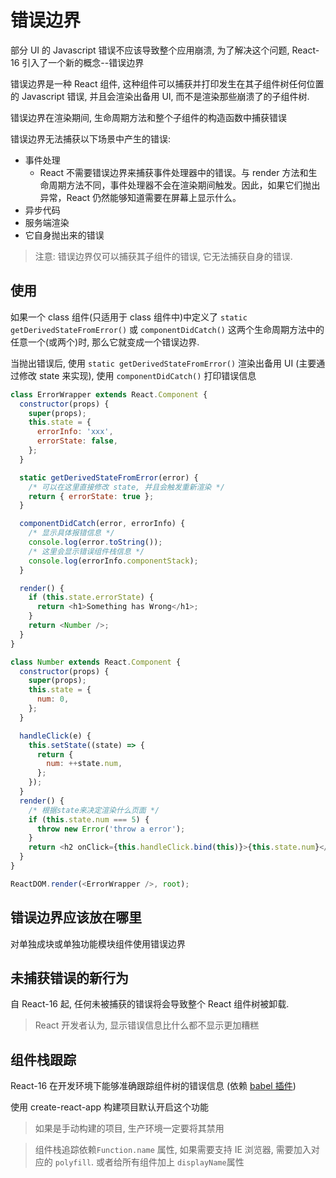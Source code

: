 # 错误边界

部分 UI 的 Javascript 错误不应该导致整个应用崩溃, 为了解决这个问题, React-16 引入了一个新的概念--错误边界

错误边界是一种 React 组件, 这种组件可以捕获并打印发生在其子组件树任何位置的 Javascript 错误, 并且会渲染出备用 UI, 而不是渲染那些崩溃了的子组件树.

错误边界在渲染期间, 生命周期方法和整个子组件的构造函数中捕获错误

错误边界无法捕获以下场景中产生的错误:

- 事件处理
  - React 不需要错误边界来捕获事件处理器中的错误。与 render 方法和生命周期方法不同，事件处理器不会在渲染期间触发。因此，如果它们抛出异常，React 仍然能够知道需要在屏幕上显示什么。
- 异步代码
- 服务端渲染
- 它自身抛出来的错误

> 注意: 错误边界仅可以捕获其子组件的错误, 它无法捕获自身的错误.

## 使用

如果一个 class 组件(只适用于 class 组件中)中定义了 `static getDerivedStateFromError()` 或 `componentDidCatch()` 这两个生命周期方法中的任意一个(或两个)时, 那么它就变成一个错误边界.

当抛出错误后, 使用 `static getDerivedStateFromError()` 渲染出备用 UI (主要通过修改 state 来实现), 使用 `componentDidCatch()` 打印错误信息

```js
class ErrorWrapper extends React.Component {
  constructor(props) {
    super(props);
    this.state = {
      errorInfo: 'xxx',
      errorState: false,
    };
  }

  static getDerivedStateFromError(error) {
    /* 可以在这里直接修改 state, 并且会触发重新渲染 */
    return { errorState: true };
  }

  componentDidCatch(error, errorInfo) {
    /* 显示具体报错信息 */
    console.log(error.toString());
    /* 这里会显示错误组件栈信息 */
    console.log(errorInfo.componentStack);
  }

  render() {
    if (this.state.errorState) {
      return <h1>Something has Wrong</h1>;
    }
    return <Number />;
  }
}

class Number extends React.Component {
  constructor(props) {
    super(props);
    this.state = {
      num: 0,
    };
  }

  handleClick(e) {
    this.setState((state) => {
      return {
        num: ++state.num,
      };
    });
  }
  render() {
    /* 根据state来决定渲染什么页面 */
    if (this.state.num === 5) {
      throw new Error('throw a error');
    }
    return <h2 onClick={this.handleClick.bind(this)}>{this.state.num}</h2>;
  }
}

ReactDOM.render(<ErrorWrapper />, root);
```

## 错误边界应该放在哪里

对单独成块或单独功能模块组件使用错误边界

## 未捕获错误的新行为

自 React-16 起, 任何未被捕获的错误将会导致整个 React 组件树被卸载.

> React 开发者认为, 显示错误信息比什么都不显示更加糟糕

## 组件栈跟踪

React-16 在开发环境下能够准确跟踪组件树的错误信息 (依赖 [babel 插件](https://www.npmjs.com/package/babel-plugin-transform-react-jsx-source))

使用 create-react-app 构建项目默认开启这个功能

> 如果是手动构建的项目, 生产环境一定要将其禁用

> 组件栈追踪依赖`Function.name` 属性, 如果需要支持 IE 浏览器, 需要加入对应的 `polyfill`. 或者给所有组件加上 `displayName`属性
